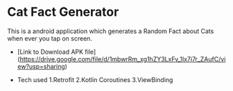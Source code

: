 # Cat Fact Generator

This is a android application which generates a Random Fact about Cats when ever you tap on screen.

* [Link to Download APK file] (https://drive.google.com/file/d/1mbwrRm_xg1hZY3LxFv_1lx7i7r_ZAufC/view?usp=sharing)

* Tech used
1.Retrofit
2.Kotlin Coroutines
3.ViewBinding